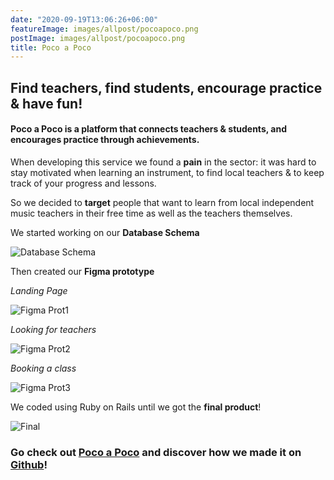 ```yaml
---
date: "2020-09-19T13:06:26+06:00"
featureImage: images/allpost/pocoapoco.png
postImage: images/allpost/pocoapoco.png
title: Poco a Poco 
---
```

## Find teachers, find students, encourage practice & have fun!

#### Poco a Poco is a platform that connects teachers & students, and encourages practice through achievements. 

When developing this service we found a **pain** in the sector: it was hard to 
stay motivated when learning an instrument, to find local teachers & to keep track of your progress and lessons. 

So we decided to **target** people that want to learn from local independent music teachers in their free time as well as the teachers themselves.

We started working on our **Database Schema**

![Database Schema](/images/single-blog/database_schema.png)

Then created our **Figma prototype**

*Landing Page*

![Figma Prot1](/images/single-blog/figma1.png)

*Looking for teachers*

![Figma Prot2](/images/single-blog/figma2.png)

*Booking a class*

![Figma Prot3](/images/single-blog/figma3.png)

We coded using Ruby on Rails until we got the **final product**! 

![Final](/images/single-blog/final.png)




### Go check out [Poco a Poco](http://www.pocoapoco.uk/ "Find Poco a Poco Here!") and discover how we made it on [Github](https://github.com/Kyte0/Poco_a_Poco "Find the github repository here")!